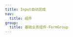 ```yaml
---
title: Input自动完成
nav:
  title: 组件
group:
  title: 基础业务组件-FormGroup
---
```


<code src="./index.tsx" />


<API></API>

